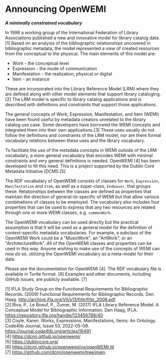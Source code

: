 # Announcing OpenWEMI
***A minimally constrained vocabulary***

In 1998 a working group of the International Federation of Library Associations published a new and innovative model for library catalog data.[1] Based on an analysis of the bibliographic relationships uncovered in bibliographic metadata, the model represented a view of created resources from the conceptual to the physical. The main elements of this model are:

 *   Work - the conceptual level
 *   Expression - the mode of communication
 *   Manifestation - the realization, physical or digital
 *  Item - an instance

These are incorporated into the Library Reference Model (LRM) where they are defined along with other model elements that support library cataloging.[2] The LRM model is specific to library catalog applications and is described with definitions and constraints that support those applications.

The general concepts of Work, Expression, Manifestation, and Item (WEMI) have been found useful by metadata creators unrelated to the library catalog use case. Some developers have borrowed the WEMI concepts and integrated them into their own applications.[3] These uses usually do not follow the definitions and constraints of the LRM model, nor are there formal vocabulary relations between these uses and the library vocabulary.

To facilitate the use of the metadata concepts in WEMI outside of the LRM vocabulary, a more general vocabulary that encodes WEMI with minimal constraints and very general definitions is needed. OpenWEMI [4] has been developed to fill this need. This is a project supported by the Dublin Core Metadata Initiative (DCMI).[5]

The RDF vocabulary of OpenWEMI consists of classes for `Work`, `Expression`, `Manifestation` and `Item`, as well as a super-class, `Endeavor`, that groups these. Relationships between the classes are defined as properties that maintain the direction of general-to-specific of WEMI but that allow various combinations of classes to be employed. The vocabulary also includes four properties that can be used to express that any two resources are related through one or more WEMI  classes, e.g. `commonWork`.

The OpenWEMI vocabulary can be used directly but the practical assumption is that it will be used as a general model for the definition of context-specific metadata vocabularies. For example, a subclass of the OpenWEMI Work could be a "MusicWork", an "ArtWork", or an "ArchitectureWork". All of the OpenWEMI classes and properties can be used in this way. Anyone wishing to make use of the concepts of WEMI can now do so, utilizing the OpenWEMI vocabulary as a meta-model for their data. 

Please see the documentation for OpenWEMI [4]. The RDF vocabulary file is available in Turtle format. [6] Examples and other documents, including GitHub issues, are publicly available. [7]

[1] IFLA Study Group on the Functional Requirements for Bibliographic Records. (2009) Functional Requirements for Bibliographic Records. Den Haag. http://archive.ifla.org/VII/s13/frbr/frbr_2008.pdf  
[2] Riva, P., Le Boeuf, P., Žumer, M. (2017) IFLA Library Reference Model: A Conceptual Model for Bibliographic Information. Den Haag, IFLA. https://repository.ifla.org/handle/123456789/40  
[3] Coyle, Karen. Works, Expressions, Manifestations, Items: An Ontology. Code4lib Journal, Issue 53, 2022-05-09. https://journal.code4lib.org/articles/16491  
[4] https://dcmi.github.io/openwemi/  
[5] https://dublincore.org/  
[6] https://dcmi.github.io/openwemi/ns/openWEMI.ttl  
[7] https://github.com/dcmi/openwemi/tree/main  
